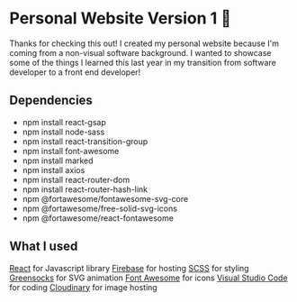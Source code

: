 # Personal Website Version 1 :dancer:
Thanks for checking this out! I created my personal website because I'm coming from a non-visual software background. I wanted to showcase some of the things I learned this last year in my transition from software developer to a front end developer!

## Dependencies
* npm install react-gsap
* npm install node-sass
* npm install react-transition-group
* npm install font-awesome
* npm install marked
* npm install axios
* npm install react-router-dom
* npm install react-router-hash-link
* npm @fortawesome/fontawesome-svg-core
* npm @fortawesome/free-solid-svg-icons
* npm @fortawesome/react-fontawesome

## What I used
[React](http://google.com) for Javascript library
[Firebase](http://google.com) for hosting
[SCSS](http://google.com) for styling
[Greensocks](http://google.com) for SVG animation
[Font Awesome](http://google.com) for icons
[Visual Studio Code](http://google.com) for coding
[Cloudinary](http://google.com) for image hosting